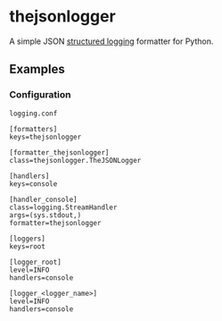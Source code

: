 # thejsonlogger

A simple JSON [structured logging](https://cloud.google.com/logging/docs/structured-logging) formatter for Python.

## Examples

### Configuration

`logging.conf`

```
[formatters]
keys=thejsonlogger

[formatter_thejsonlogger]
class=thejsonlogger.TheJSONLogger

[handlers]
keys=console

[handler_console]
class=logging.StreamHandler
args=(sys.stdout,)
formatter=thejsonlogger

[loggers]
keys=root

[logger_root]
level=INFO
handlers=console

[logger_<logger_name>]
level=INFO
handlers=console
```
